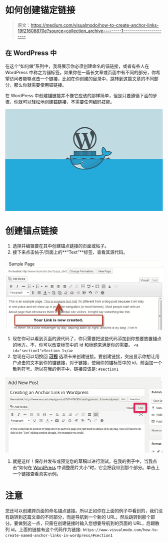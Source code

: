 # 如何创建锚定链接

> 原文：<https://medium.com/visualmodo/how-to-create-anchor-links-19f21608870e?source=collection_archive---------1----------------------->

## 在 WordPress 中

在这个“如何做”系列中，我将展示你必须创建命名的锚链接，或者有些人在 WordPress 中称之为锚标签。如果你在一篇长文章或页面中有不同的部分，你希望访问者能够点击一个链接，比如在你创建的目录中，跳转到这篇文章的不同部分，那么你就需要使用锚链接。

在 WordPress 中创建锚链接并不像它应该的那样简单，但是只要遵循下面的步骤，你就可以轻松地创建[锚](http://theme.visualmodo.com/stream/)链接，不需要任何编码技能。

![](img/8c28ed66465bdf414c89ac1527d7380a.png)

# 创建锚点链接

1.  选择并编辑要在其中创建锚点链接的页面或帖子。
2.  接下来点击帖子/页面上的**“Text”**标签，查看其源代码。

![](img/5436aa9b315045626069846a5dd0faaa.png)

1.  现在你可以看到页面的源代码了，你只需要把这些代码添加到你想要放置锚点的地方。不，你可以改变标签中的 id 和标题来满足你的需要。
    `<a id="section1">Section 1</a>`
2.  您现在可以切换回 [**可视**](https://visualmodo.com/) 选项卡来创建链接。要创建链接，突出显示你想让用户点击的文本到你的锚链接，对于链接，使用你的锚标签中的 id，前面加一个散列符号。所以在我的例子中，链接应该是:
    `#section1`

![](img/18e2fc820867b31db13b84bbbe0a75d8.png)

1.  就是这样！保存并发布或预览您的草稿以进行测试。在我的例子中，当我点击“如何在 [WordPress](https://visualmodo.com/) 中调整图片大小”时，它会把我带到那个部分。单击上一个链接查看真实示例。

# 注意

您还可以创建跨页面的命名锚点链接。所以正如你在上面的例子中看到的，我们没有跳转到这篇文章的不同部分，而是导航到一个新的 URL，然后跳转到那个部分。要做到这一点，只需在创建链接时输入您想要导航到的页面的 URL，后跟散列 id。上面的链接有这个代码作为链接:
`https://www.visualmodo.com/how-to-create-named-anchor-links-in-wordpress/#section1`